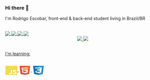 ### Hi there 👋 

I'm Rodrigo Escobar, front-end & back-end student living in Brazil/BR

<div style="display: inline_block"><br>
 
 <a href="https://escobarrodrigo.github.io/Portifolio/" target="_blank">
         <img align="center" src="https://img.icons8.com/color/96/000000/baby-yoda.png"/>
        </a>

 <a href="https://www.linkedin.com/in/rodrigo-escobar-63104655/" target="_blank">
         <img align="center" src="https://img.icons8.com/nolan/96/linkedin.png"/>
        </a>
        
 <a href="https://github.com/EscobarRodrigo" target="_blank">
         <img align="center" src="https://img.icons8.com/nolan/96/github.png"/>
        </a>

<a href="https://www.instagram.com/rodrigogescobar/" target= "_blank">
            <img align="center" src="https://img.icons8.com/nolan/96/instagram-new.png"/>
         </a>
</div>

<div align="center">
  <a href="https://github.com/EscobarRodrigo">
  <img height="180em" src="https://github-readme-stats.vercel.app/api?username=EscobarRodrigo&show_icons=true&theme=dark&include_all_commits=true&count_private=true"/>
  <img height="180em" src="https://github-readme-stats.vercel.app/api/top-langs/?username=EscobarRodrigo&layout=compact&langs_count=7&theme=dark"/>
</div>

  ##
  
I'm learning:
  <div style="display: inline_block"><br>
  <img align="center" alt="Rafa-Js" height="30" width="40" src="https://raw.githubusercontent.com/devicons/devicon/master/icons/javascript/javascript-plain.svg">
  <img align="center" alt="Rafa-HTML" height="30" width="40" src="https://raw.githubusercontent.com/devicons/devicon/master/icons/html5/html5-original.svg">
  <img align="center" alt="Rafa-CSS" height="30" width="40" src="https://raw.githubusercontent.com/devicons/devicon/master/icons/css3/css3-original.svg">
  </div>
  
<!--   
    ![Snake animation](https://github.com/EscobarRodrigo/EscobarRodrigo/blob/output/github-contribution-grid-snake.svg) -->



